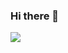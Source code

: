 ### Hi there 👋

![](http://github-profile-summary-cards.vercel.app/api/cards/profile-details?username=sokz5&theme=darcula)
